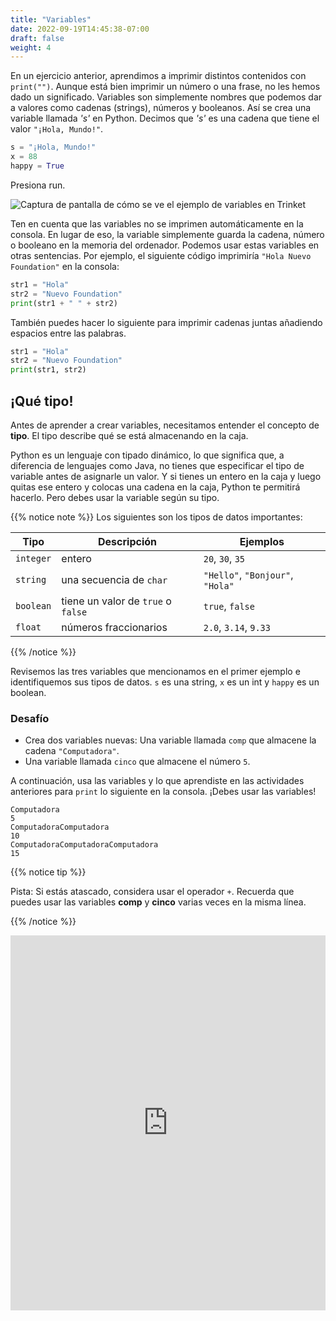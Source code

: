 ```yaml
---
title: "Variables"
date: 2022-09-19T14:45:38-07:00
draft: false
weight: 4
--- 
```


En un ejercicio anterior, aprendimos a imprimir distintos contenidos con `print("")`. Aunque está bien imprimir un número o una frase, no les hemos dado un significado. Variables son simplemente nombres que podemos dar a valores como cadenas (strings), números y booleanos. Así se crea una variable llamada *'s'* en Python. Decimos que *'s'* es una cadena que tiene el valor `"¡Hola, Mundo!"`. 

```python
s = "¡Hola, Mundo!"
x = 88
happy = True
```
Presiona run. 

![Captura de pantalla de cómo se ve el ejemplo de variables en Trinket](../../img/variables_es.png "imagen de cómo se ven las variables en Trinket") 

Ten en cuenta que las variables no se imprimen automáticamente en la consola. En lugar de eso, la variable simplemente guarda la cadena, número o booleano en la memoria del ordenador. Podemos usar estas variables en otras sentencias. Por ejemplo, el siguiente código imprimiría `"Hola Nuevo Foundation"` en la consola:

```python
str1 = "Hola"
str2 = "Nuevo Foundation"
print(str1 + " " + str2)
```

También puedes hacer lo siguiente para imprimir cadenas juntas añadiendo espacios entre las palabras.

```python
str1 = "Hola"
str2 = "Nuevo Foundation"
print(str1, str2)
```
## ¡Qué tipo!

Antes de aprender a crear variables, necesitamos entender el concepto de **tipo**. El tipo describe qué se está almacenando en la caja.

Python es un lenguaje con tipado dinámico, lo que significa que, a diferencia de lenguajes como Java, no tienes que especificar el tipo de variable antes de asignarle un valor. Y si tienes un entero en la caja y luego quitas ese entero y colocas una cadena en la caja, Python te permitirá hacerlo. Pero debes usar la variable según su tipo.


{{% notice note %}}
Los siguientes son los tipos de datos importantes:

**Tipo** | **Descripción** | **Ejemplos**
--------|-----------|----------
`integer` | entero | `20`, `30`, `35`
`string` | una secuencia de `char` | `"Hello"`, `"Bonjour"`, `"Hola"`
`boolean` | tiene un valor de `true` o `false` | `true`, `false`
`float` | números fraccionarios | `2.0`, `3.14`, `9.33`

{{% /notice %}}

Revisemos las tres variables que mencionamos en el primer ejemplo e identifiquemos sus tipos de datos. `s` es una string, `x` es un int y `happy` es un boolean.

### Desafío

- Crea dos variables nuevas: Una variable llamada `comp` que almacene la cadena `"Computadora"`.
- Una variable llamada `cinco` que almacene el número `5`.

A continuación, usa las variables y lo que aprendiste en las actividades anteriores para `print` lo siguiente en la consola. ¡Debes usar las variables!

    Computadora
    5
    ComputadoraComputadora
    10
    ComputadoraComputadoraComputadora
    15

{{% notice tip %}}

Pista: Si estás atascado, considera usar el operador `+`. Recuerda que puedes usar las variables **comp** y **cinco** varias veces en la misma línea.

{{% /notice %}}

<iframe src="https://trinket.io/embed/python/b238d85d0d" width="100%" height="600" frameborder="0" marginwidth="0" marginheight="0" allowfullscreen></iframe>